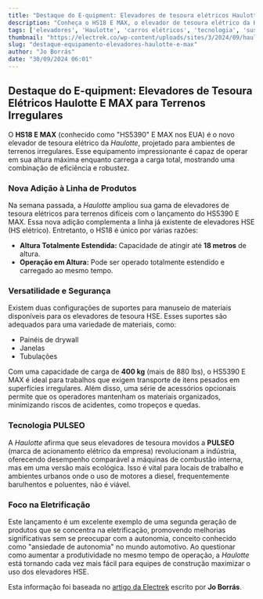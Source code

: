 ```yaml
---
title: "Destaque do E-quipment: Elevadores de tesoura elétricos Haulotte E MAX para terrenos irregulares"
description: "Conheça o HS18 E MAX, o elevador de tesoura elétrico da Haulotte voltado para terrenos irregulares, e descubra suas características e benefícios."
tags: ['elevadores', 'Haulotte', 'carros elétricos', 'tecnologia', 'sustentabilidade']
thumbnail: "https://electrek.co/wp-content/uploads/sites/3/2024/09/haulotte-us-HS5390-E-PRO-img3.jpg?quality=82&strip=all&w=1600"
slug: "destaque-equipamento-elevadores-haulotte-e-max"
author: "Jo Borrás"
date: "30/09/2024 06:01"
---
```


## Destaque do E-quipment: Elevadores de Tesoura Elétricos Haulotte E MAX para Terrenos Irregulares

O **HS18 E MAX** (conhecido como "HS5390" E MAX nos EUA) é o novo elevador de tesoura elétrico da *Haulotte*, projetado para ambientes de terrenos irregulares. Esse equipamento impressionante é capaz de operar em sua altura máxima enquanto carrega a carga total, mostrando uma combinação de eficiência e robustez.

### Nova Adição à Linha de Produtos
Na semana passada, a *Haulotte* ampliou sua gama de elevadores de tesoura elétricos para terrenos difíceis com o lançamento do HS5390 E MAX. Essa nova adição complementa a linha já existente de elevadores HSE (HS elétrico). Entretanto, o HS18 é único por várias razões:

- **Altura Totalmente Estendida:** Capacidade de atingir até **18 metros** de altura.
- **Operação em Altura:** Pode ser operado totalmente estendido e carregado ao mesmo tempo.

### Versatilidade e Segurança
Existem duas configurações de suportes para manuseio de materiais disponíveis para os elevadores de tesoura HSE. Esses suportes são adequados para uma variedade de materiais, como:
- Painéis de drywall
- Janelas
- Tubulações

Com uma capacidade de carga de **400 kg** (mais de 880 lbs), o HS5390 E MAX é ideal para trabalhos que exigem transporte de itens pesados em superfícies irregulares. Além disso, uma série de acessórios opcionais permite que os operadores mantenham os materiais organizados, minimizando riscos de acidentes, como tropeços e quedas.

### Tecnologia PULSEO
A *Haulotte* afirma que seus elevadores de tesoura movidos a **PULSEO** (marca de acionamento elétrico da empresa) revolucionam a indústria, oferecendo desempenho comparável a máquinas de combustão interna, mas em uma versão mais ecológica. Isso é vital para locais de trabalho e ambientes urbanos onde o uso de motores a diesel, frequentemente barulhentos e poluentes, não é viável.

### Foco na Eletrificação
Este lançamento é um excelente exemplo de uma segunda geração de produtos que se concentra na eletrificação, promovendo melhorias significativas sem se preocupar com a autonomia, conceito conhecido como "ansiedade de autonomia" no mundo automotivo. Ao questionar como aumentar a produtividade no mesmo tempo de operação, a *Haulotte* está tornando cada vez mais fácil para equipes de construção maximizar o uso dos elevadores HSE.  

Esta informação foi baseada no [artigo da Electrek](https://electrek.co/2024/09/29/e-quipment-highlight-haulotte-e-max-rough-terrain-electric-scissor-lifts-video/) escrito por **Jo Borrás**.